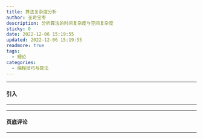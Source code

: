 ```yaml
---
title: 算法复杂度分析
author: 圣奇宝枣
description: 分析算法的时间复杂度与空间复杂度
sticky: 0
date: 2022-12-06 15:19:55
updated: 2022-12-06 15:19:55
readmore: true
tags:
  - 理论
categories:
  - 编程技巧与算法
---
```


---

#### **引入**

---


<!-- more -->

---

#### **页底评论**

---
